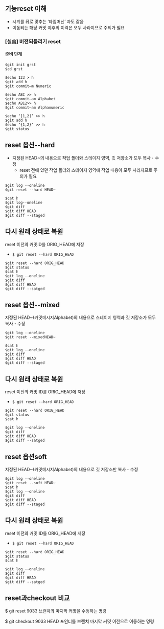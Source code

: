 ## 기능reset 이해
- 시계를 뒤로 맞추는 ‘타임머신’ 과도 같음
- 이동되는 해당 커밋 이후의 이력은 모두 사라지므로 주의가 필요

###  [실습] 버전되돌리기 reset 

#### 준비 단계
```
$git init grst
$cd grst

$echo 123 > h
$git add h
$git commit–m Numeric

$echo ABC >> h
$git commit–am Alphabet
$echo AB12>> h
$git commit–am Alphanumeric

$echo ‘[1,2]’ >> h
$git add h
$echo ‘{1,2}’ >> h
$git status
```

## reset 옵션--hard
- 지정된 HEAD~의 내용으로 작업 폴더와 스테이지 영역, 깃 저장소가 모두 복사・수정
  - reset 전에 있던 작업 폴더와 스테이지 영역에 작업 내용이 모두 사라지므로 주의가 필요
 
```
$git log --oneline
$git reset --hard HEAD~

$cat h
$git log--oneline
$git diff
$git diff HEAD
$git diff --staged
```

## 다시 원래 상태로 복원 
reset 이전의 커밋ID를 ORIG_HEAD에 저장
- `$ git reset --hard ORIG_HEAD`

```
$git reset --hard ORIG_HEAD
$git status
$cat h
$git log --oneline
$git diff
$git diff HEAD
$git diff --satged
```

## reset 옵션--mixed
지정된 HEAD~(커밋메시지Alphabet)의 내용으로 스테이지 영역과 깃 저장소가 모두 복사・수정
```
$git log --oneline
$git reset --mixedHEAD~

$cat h
$git log --oneline
$git diff
$git diff HEAD
$git diff --staged
```

## 다시 원래 상태로 복원
reset 이전의 커밋 ID를 ORIG_HEAD에 저장
- `$ git reset --hard ORIG_HEAD`

```
$git reset --hard ORIG_HEAD
$git status
$cat h

$git log --oneline
$git diff
$git diff HEAD
$git diff --satged
```

## reset 옵션soft
지정된 HEAD~(커밋메시지Alphabet)의 내용으로 깃 저장소만 복사・수정

```
$git log --oneline
$git reset --soft HEAD~
$cat h
$git log --oneline
$git diff
$git diff HEAD
$git diff --staged
```

## 다시 원래 상태로 복원
reset 이전의 커밋 ID를 ORIG_HEAD에 저장
- `$ git reset --hard ORIG_HEAD`

```
$git reset --hard ORIG_HEAD
$git status
$cat h

$git log --oneline
$git diff
$git diff HEAD
$git diff --satged
```

## reset과checkout 비교
$ git reset 9033
브랜치의 마지막 커밋을 수정하는 명령

$ git checkout 9033
HEAD 포인터를 브랜치 마지막 커밋 이전으로 이동하는 명령

